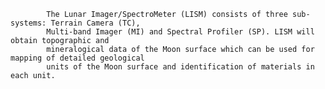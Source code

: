 
            The Lunar Imager/SpectroMeter (LISM) consists of three sub-systems: Terrain Camera (TC), 
            Multi-band Imager (MI) and Spectral Profiler (SP). LISM will obtain topographic and 
            mineralogical data of the Moon surface which can be used for mapping of detailed geological 
            units of the Moon surface and identification of materials in each unit. 
        
